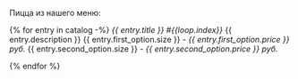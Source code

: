 Пицца из нашего меню:

{% for entry in catalog -%}
*{{ entry.title }} #{{loop.index}}*
{{ entry.description }}
    {{ entry.first_option.size }} - *{{ entry.first_option.price }} руб.*
    {{ entry.second_option.size }} - *{{ entry.second_option.price }} руб.*

{% endfor %}
